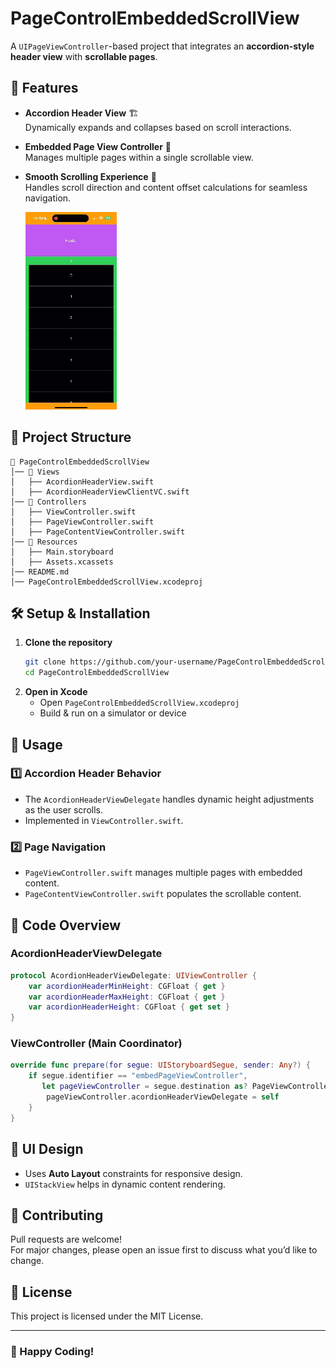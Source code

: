 # PageControlEmbeddedScrollView

A `UIPageViewController`-based project that integrates an **accordion-style header view** with **scrollable pages**.

## 🚀 Features

- **Accordion Header View** 🏗️  
  Dynamically expands and collapses based on scroll interactions.
  
- **Embedded Page View Controller** 📖  
  Manages multiple pages within a single scrollable view.

- **Smooth Scrolling Experience** 🎯  
  Handles scroll direction and content offset calculations for seamless navigation.
  
  ![animation](Assets/animation.gif)

## 📂 Project Structure

```
📁 PageControlEmbeddedScrollView
│── 📁 Views
│   ├── AcordionHeaderView.swift
│   ├── AcordionHeaderViewClientVC.swift
│── 📁 Controllers
│   ├── ViewController.swift
│   ├── PageViewController.swift
│   ├── PageContentViewController.swift
│── 📁 Resources
│   ├── Main.storyboard
│   ├── Assets.xcassets
│── README.md
│── PageControlEmbeddedScrollView.xcodeproj
```

## 🛠️ Setup & Installation

1. **Clone the repository**  
   ```sh
   git clone https://github.com/your-username/PageControlEmbeddedScrollView.git
   cd PageControlEmbeddedScrollView
   ```
2. **Open in Xcode**  
   - Open `PageControlEmbeddedScrollView.xcodeproj`
   - Build & run on a simulator or device

## 📌 Usage

### 1️⃣ **Accordion Header Behavior**
- The `AcordionHeaderViewDelegate` handles dynamic height adjustments as the user scrolls.
- Implemented in `ViewController.swift`.

### 2️⃣ **Page Navigation**
- `PageViewController.swift` manages multiple pages with embedded content.
- `PageContentViewController.swift` populates the scrollable content.

## 📖 Code Overview

### **AcordionHeaderViewDelegate**
```swift
protocol AcordionHeaderViewDelegate: UIViewController {
    var acordionHeaderMinHeight: CGFloat { get }
    var acordionHeaderMaxHeight: CGFloat { get }
    var acordionHeaderHeight: CGFloat { get set }
}
```

### **ViewController (Main Coordinator)**
```swift
override func prepare(for segue: UIStoryboardSegue, sender: Any?) {
    if segue.identifier == "embedPageViewController",
       let pageViewController = segue.destination as? PageViewController {
        pageViewController.acordionHeaderViewDelegate = self
    }
}
```

## 🎨 UI Design
- Uses **Auto Layout** constraints for responsive design.
- `UIStackView` helps in dynamic content rendering.

## 🤝 Contributing
Pull requests are welcome!  
For major changes, please open an issue first to discuss what you’d like to change.

## 📜 License
This project is licensed under the MIT License.

---

### 🚀 Happy Coding!
